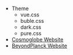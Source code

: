* Theme
  * <a data-theme="vue">vue.css</a>
  * <a data-theme="buble">buble.css</a>
  * <a data-theme="dark">dark.css</a>
  * <a data-theme="pure">pure.css</a>
* [Cosmoglobe Website](https://www.cosmoglobe.uio.no/)
* [BeyondPlanck Website](https://beyondplanck.science)

